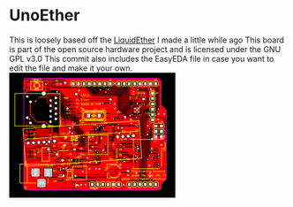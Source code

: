 # UnoEther
 This is loosely based off the [LiquidEther](https://github.com/twinec/liquidether) I made a little while ago
 This board is part of the open source hardware project and is licensed under the GNU GPL v3.0
 This commit also includes the EasyEDA file in case you want to edit the file and make it your own.
 ![this is the main PCB exported as a .png from easyEDA, the gerber file is included in the code and in the releases](https://github.com/twinec/UnoEther/blob/main/PCB_Uno%20Ether_2021-03-16.png)
